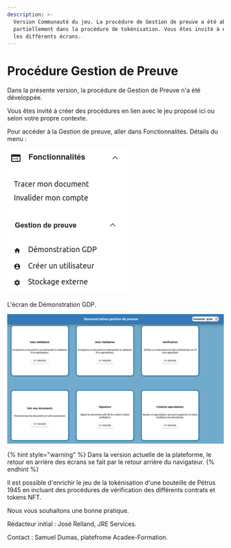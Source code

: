 ```yaml
---
description: >-
  Version Communauté du jeu. La procédure de Gestion de preuve a été abordée
  partiellement dans la procédure de tokénisation. Vous êtes invité à explorer
  les différents écrans.
---
```


# Procédure Gestion de Preuve

Dans la présente version, la procédure de Gestion de Preuve n'a été développée.

Vous êtes invité à créer des procédures en lien avec le jeu proposé ici ou selon votre propre contexte.



Pour accéder à la Gestion de preuve, aller dans Fonctionnalités. Détails du menu : 

![Les menus pour la Gestion de Preuve. Avec les fonctionnalités associées.](<../.gitbook/assets/image (10).png>)



L'écran de Démonstration GDP.

![Les différentes fonctions proposées dans la gestion de preuve. ](<../.gitbook/assets/image (9).png>)

{% hint style="warning" %}
Dans la version actuelle de la plateforme, le retour en arrière des écrans se fait par le retour arrière du navigateur.
{% endhint %}

Il est possible d'enrichir le jeu de la tokénisation d'une bouteille de Pétrus 1945 en incluant des procédures de vérification des différents contrats et tokens NFT.



Nous vous souhaitons une bonne pratique.

Rédacteur initial : José Relland, JRE Services.

Contact : Samuel Dumas, platefrome Acadee-Formation.

